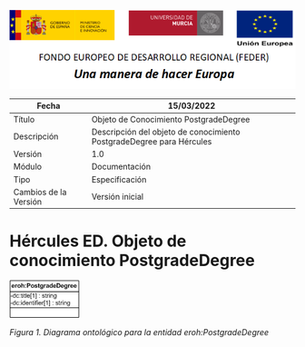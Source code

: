 ![](../../Docs/media/CabeceraDocumentosMD.png)

| Fecha         | 15/03/2022                                                   |
| ------------- | ------------------------------------------------------------ |
|Título|Objeto de Conocimiento PostgradeDegree| 
|Descripción|Descripción del objeto de conocimiento PostgradeDegree para Hércules|
|Versión|1.0|
|Módulo|Documentación|
|Tipo|Especificación|
|Cambios de la Versión|Versión inicial|

# Hércules ED. Objeto de conocimiento PostgradeDegree

![](../../Docs/media/ObjetosDeConocimiento/PostgradeDegree.png)

*Figura 1. Diagrama ontológico para la entidad eroh:PostgradeDegree*
